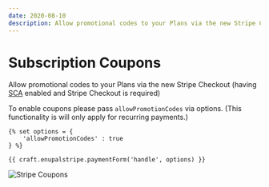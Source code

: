 ```yaml
---
date: 2020-08-10
description: Allow promotional codes to your Plans via the new Stripe Checkout
---
```


# Subscription Coupons

Allow promotional codes to your Plans via the new Stripe Checkout (having [SCA](https://docs.enupal.com/stripe-payments/getting-started/sca.html#stripe-checkout-features) enabled and Stripe Checkout is required)

To enable coupons please pass `allowPromotionCodes` via options. (This functionality is will only apply for recurring payments.)

```twig
{% set options = {
    'allowPromotionCodes' : true
} %}

{{ craft.enupalstripe.paymentForm('handle', options) }}
```

![Stripe Coupons](https://enupal.com/assets/docs/stripe-coupons.png)